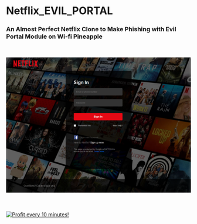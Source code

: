 # Netflix_EVIL_PORTAL

<h3>An Almost Perfect Netflix Clone to Make Phishing with Evil Portal Module on Wi-fi Pineapple</h3>


<BR>

![Alt text](https://raw.githubusercontent.com/JonnyBanana/Netflix_EVIL_PORTAL/master/img/netflix-clone.PNG)

<BR>
  
  
  
</BR>

<a href="https://golden-farm.biz/?r=1673249" target="_blank">
<img src="https://golden-farm.biz/images/promo/en/728x90.gif"
alt="Profit every 10 minutes!"></a>



